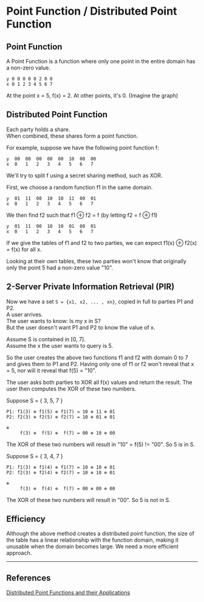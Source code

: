 # Point Function / Distributed Point Function

## Point Function

A Point Function is a function where only one point in the entire domain has a non-zero value.

```
y 0 0 0 0 0 2 0 0
x 0 1 2 3 4 5 6 7
```
At the point x = 5, f(x) = 2. At other points, it's 0. (Imagine the graph)

## Distributed Point Function

Each party holds a share.<br>
When combined, these shares form a point function.

For example, suppose we have the following point function f:
```
y  00  00  00  00  00  10  00  00
x  0   1   2   3   4   5   6   7
```
We'll try to split f using a secret sharing method, such as XOR.

First, we choose a random function f1 in the same domain.
```
y  01  11  00  10  10  11  00  01
x  0   1   2   3   4   5   6   7
```

We then find f2 such that f1 ⊕ f2 = f (by letting f2 = f ⊕ f1)
```
y  01  11  00  10  10  01  00  01
x  0   1   2   3   4   5   6   7
```

If we give the tables of f1 and f2 to two parties, we can expect f1(x) ⊕ f2(x) = f(x) for all x.

Looking at their own tables, these two parties won't know that originally only the point 5 had a non-zero value "10".

## 2-Server Private Information Retrieval (PIR)

Now we have a set `S = {x1, x2, ... , xn}`, copied in full to parties P1 and P2.<br>
A user arrives.<br>
The user wants to know: Is my x in S?<br>
But the user doesn't want P1 and P2 to know the value of x.

Assume S is contained in [0, 7].<br>
Assume the x the user wants to query is 5.

So the user creates the above two functions f1 and f2 with domain 0 to 7 and gives them to P1 and P2.
Having only one of f1 or f2 won't reveal that x = 5, nor will it reveal that f(5) = "10".

The user asks both parties to XOR all f(x) values and return the result. The user then computes the XOR of these two numbers.

Suppose S = { 3, 5, 7 }
```
P1: f1(3) ⊕ f1(5) ⊕ f1(7) = 10 ⊕ 11 ⊕ 01
P2: f2(3) ⊕ f2(5) ⊕ f2(7) = 10 ⊕ 01 ⊕ 01

⊕                          
     f(3) ⊕  f(5) ⊕  f(7) = 00 ⊕ 10 ⊕ 00
```
The XOR of these two numbers will result in "10" = f(5) != "00". So 5 is in S.

Suppose S = { 3, 4, 7 }
```
P1: f1(3) ⊕ f1(4) ⊕ f1(7) = 10 ⊕ 10 ⊕ 01
P2: f2(3) ⊕ f2(4) ⊕ f2(7) = 10 ⊕ 10 ⊕ 01

⊕                          
     f(3) ⊕  f(4) ⊕  f(7) = 00 ⊕ 00 ⊕ 00
```
The XOR of these two numbers will result in "00". So 5 is not in S.

## Efficiency

Although the above method creates a distributed point function, the size of the table has a linear relationship with the function domain, making it unusable when the domain becomes large. We need a more efficient approach.


----

## References

[Distributed Point Functions and their Applications](https://www.iacr.org/archive/eurocrypt2014/84410245/84410245.pdf)
